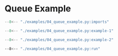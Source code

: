 # Queue Example

```py linenums="1"
--8<-- "./examples/04_queue_example.py:imports"
```

```py linenums="1"
--8<-- "./examples/04_queue_example.py:example-1"
```


```py linenums="1"
--8<-- "./examples/04_queue_example.py:example-2"
```


```bash
--8<-- "./examples/04_queue_example.py:run"
```